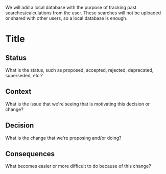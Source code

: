 

We will add a local database with the purpose of tracking past searches/calculations from the user. These searches will not be uploaded or shared with other users, so a local database is enough.

# Title

## Status
What is the status, such as proposed, accepted, rejected, deprecated, superseded, etc.?

## Context
What is the issue that we're seeing that is motivating this decision or change?

## Decision
What is the change that we're proposing and/or doing?

## Consequences
What becomes easier or more difficult to do because of this change?